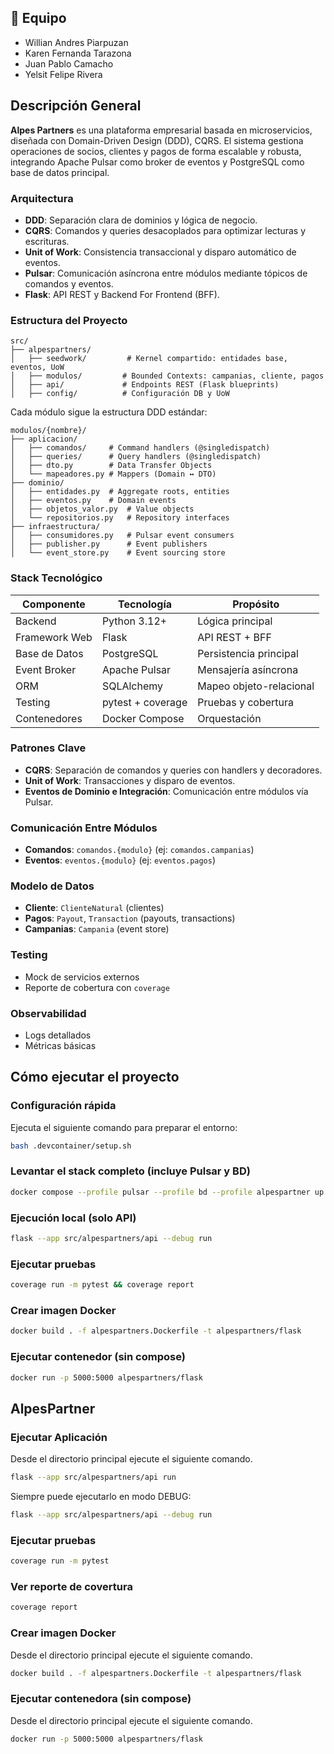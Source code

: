 
## 👥 Equipo
- Willian Andres Piarpuzan
- Karen Fernanda Tarazona
- Juan Pablo Camacho
- Yelsit Felipe Rivera


## Descripción General

**Alpes Partners** es una plataforma empresarial basada en microservicios, diseñada con Domain-Driven Design (DDD), CQRS. El sistema gestiona operaciones de socios, clientes y pagos de forma escalable y robusta, integrando Apache Pulsar como broker de eventos y PostgreSQL como base de datos principal.

### Arquitectura
- **DDD**: Separación clara de dominios y lógica de negocio.
- **CQRS**: Comandos y queries desacoplados para optimizar lecturas y escrituras.
- **Unit of Work**: Consistencia transaccional y disparo automático de eventos.
- **Pulsar**: Comunicación asíncrona entre módulos mediante tópicos de comandos y eventos.
- **Flask**: API REST y Backend For Frontend (BFF).

### Estructura del Proyecto

```
src/
├── alpespartners/
│   ├── seedwork/         # Kernel compartido: entidades base, eventos, UoW
│   ├── modulos/         # Bounded Contexts: campanias, cliente, pagos
│   ├── api/             # Endpoints REST (Flask blueprints)
│   ├── config/          # Configuración DB y UoW
```

Cada módulo sigue la estructura DDD estándar:
```
modulos/{nombre}/
├── aplicacion/
│   ├── comandos/     # Command handlers (@singledispatch)
│   ├── queries/      # Query handlers (@singledispatch)
│   ├── dto.py        # Data Transfer Objects
│   └── mapeadores.py # Mappers (Domain ↔ DTO)
├── dominio/
│   ├── entidades.py  # Aggregate roots, entities
│   ├── eventos.py    # Domain events
│   ├── objetos_valor.py  # Value objects
│   └── repositorios.py   # Repository interfaces
├── infraestructura/
│   ├── consumidores.py   # Pulsar event consumers
│   ├── publisher.py      # Event publishers
│   └── event_store.py    # Event sourcing store
```

### Stack Tecnológico

| Componente         | Tecnología         | Propósito                  |
|--------------------|-------------------|----------------------------|
| Backend            | Python 3.12+      | Lógica principal           |
| Framework Web      | Flask             | API REST + BFF             |
| Base de Datos      | PostgreSQL        | Persistencia principal     |
| Event Broker       | Apache Pulsar     | Mensajería asíncrona       |
| ORM                | SQLAlchemy        | Mapeo objeto-relacional    |
| Testing            | pytest + coverage | Pruebas y cobertura        |
| Contenedores       | Docker Compose    | Orquestación               |

### Patrones Clave
- **CQRS**: Separación de comandos y queries con handlers y decoradores.
- **Unit of Work**: Transacciones y disparo de eventos.
- **Eventos de Dominio e Integración**: Comunicación entre módulos vía Pulsar.

### Comunicación Entre Módulos
- **Comandos**: `comandos.{modulo}` (ej: `comandos.campanias`)
- **Eventos**: `eventos.{modulo}` (ej: `eventos.pagos`)

### Modelo de Datos
- **Cliente**: `ClienteNatural` (clientes)
- **Pagos**: `Payout`, `Transaction` (payouts, transactions)
- **Campanias**: `Campania` (event store)

### Testing
- Mock de servicios externos
- Reporte de cobertura con `coverage`

### Observabilidad
- Logs detallados
- Métricas básicas

## Cómo ejecutar el proyecto

### Configuración rápida

Ejecuta el siguiente comando para preparar el entorno:

```bash
bash .devcontainer/setup.sh
```

### Levantar el stack completo (incluye Pulsar y BD)

```bash
docker compose --profile pulsar --profile bd --profile alpespartner up -d
```

### Ejecución local (solo API)

```bash
flask --app src/alpespartners/api --debug run
```

### Ejecutar pruebas

```bash
coverage run -m pytest && coverage report
```

### Crear imagen Docker

```bash
docker build . -f alpespartners.Dockerfile -t alpespartners/flask
```

### Ejecutar contenedor (sin compose)

```bash
docker run -p 5000:5000 alpespartners/flask
```

## AlpesPartner
### Ejecutar Aplicación

Desde el directorio principal ejecute el siguiente comando.

```bash
flask --app src/alpespartners/api run
```

Siempre puede ejecutarlo en modo DEBUG:

```bash
flask --app src/alpespartners/api --debug run
```

### Ejecutar pruebas

```bash
coverage run -m pytest
```

### Ver reporte de covertura
```bash
coverage report
```

### Crear imagen Docker

Desde el directorio principal ejecute el siguiente comando.

```bash
docker build . -f alpespartners.Dockerfile -t alpespartners/flask
```

### Ejecutar contenedora (sin compose)

Desde el directorio principal ejecute el siguiente comando.

```bash
docker run -p 5000:5000 alpespartners/flask
```

